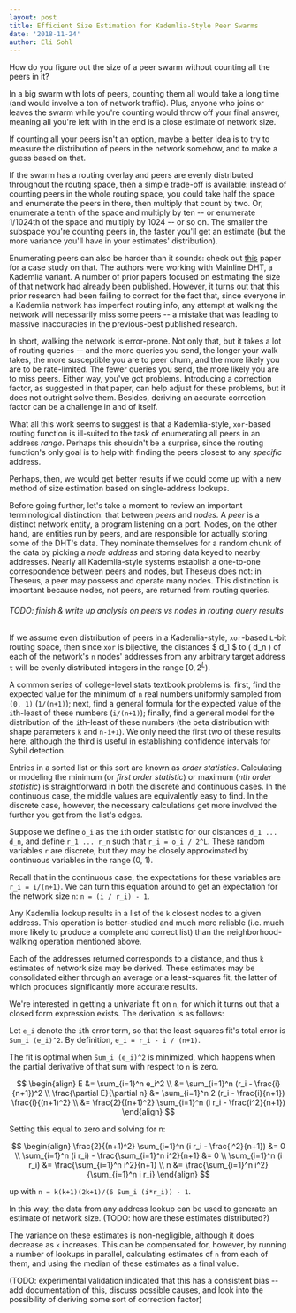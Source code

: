 ```yaml
---
layout: post
title: Efficient Size Estimation for Kademlia-Style Peer Swarms
date: '2018-11-24'
author: Eli Sohl
---
```



How do you figure out the size of a peer swarm without counting all the peers in it?

In a big swarm with lots of peers, counting them all would take a long time (and would involve a ton of network traffic). Plus, anyone who joins or leaves the swarm while you're counting would throw off your final answer, meaning all you're left with in the end is a close estimate of network size.

If counting all your peers isn't an option, maybe a better idea is to try to measure the distribution of peers in the network somehow, and to make a guess based on that. 

If the swarm has a routing overlay and peers are evenly distributed throughout the routing space, then a simple trade-off is available: instead of counting peers in the whole routing space, you could take half the space and enumerate the peers in there, then multiply that count by two. Or, enumerate a tenth of the space and multiply by ten -- or enumerate 1/1024th of the space and multiply by 1024 -- or so on. The smaller the subspace you're counting peers in, the faster you'll get an estimate (but the more variance you'll have in your estimates' distribution).

Enumerating peers can also be harder than it sounds: check out [this](#https://www.cs.helsinki.fi/u/lxwang/publications/P2P2013_13.pdf) paper for a case study on that. The authors were working with Mainline DHT, a Kademlia variant. A number of prior papers focused on estimating the size of that network had already been published. However, it turns out that this prior research had been failing to correct for the fact that, since everyone in a Kademlia network has imperfect routing info, any attempt at walking the network will necessarily miss some peers -- a mistake that was leading to massive inaccuracies in the previous-best published research.

In short, walking the network is error-prone. Not only that, but it takes a lot of routing queries -- and the more queries you send, the longer your walk takes, the more susceptible you are to peer churn, and the more likely you are to be rate-limited. The fewer queries you send, the more likely you are to miss peers. Either way, you've got problems. Introducing a correction factor, as suggested in that paper, can help adjust for these problems, but it does not outright solve them. Besides, deriving an accurate correction factor can be a challenge in and of itself.

What all this work seems to suggest is that a Kademlia-style, `xor`-based routing function is ill-suited to the task of enumerating all peers in an address _range_. Perhaps this shouldn't be a surprise, since the routing function's only goal is to help with finding the peers closest to any _specific_ address.

Perhaps, then, we would get better results if we could come up with a new method of size estimation based on single-address lookups.

Before going further, let's take a moment to review an important terminological distinction: that between _peers_ and _nodes_. A _peer_ is a distinct network entity, a program listening on a port. Nodes, on the other hand, are entities run by peers, and are responsible for actually storing some of the DHT's data. They nominate themselves for a random chunk of the data by picking a _node address_ and storing data keyed to nearby addresses. Nearly all Kademlia-style systems establish a one-to-one correspondence between peers and nodes, but Theseus does not: in Theseus, a peer may possess and operate many nodes. This distinction is important because nodes, not peers, are returned from routing queries.

<h6>TODO: finish & write up analysis on peers vs nodes in routing query results</h6>

If we assume even distribution of peers in a Kademlia-style, `xor`-based `L`-bit routing space, then since `xor` is bijective, the distances $ d_1 $ to \( d_n \) of each of the network's `n` nodes' addresses from any arbitrary target address `t` will be evenly distributed integers in the range $[0, 2^L)$.

A common series of college-level stats textbook problems is: first, find the expected value for the minimum of `n` real numbers uniformly sampled from `(0, 1)` (`1/(n+1)`); next, find a general formula for the expected value of the `i`th-least of these numbers (`i/(n+1)`); finally, find a general model for the distribution of the `i`th-least of these numbers (the beta distribution with shape parameters `k` and `n-i+1`). We only need the first two of these results here, although the third is useful in establishing confidence intervals for Sybil detection.

Entries in a sorted list or this sort are known as _order statistics_. Calculating or modeling the minimum (or _first order statistic_) or maximum (_nth order statistic_) is straightforward in both the discrete and continuous cases. In the continuous case, the middle values are equivalently easy to find. In the discrete case, however, the necessary calculations get more involved the further you get from the list's edges.

Suppose we define `o_i` as the `i`th order statistic for our distances `d_1 ... d_n`, and define `r_1 ... r_n` such that `r_i = o_i / 2^L`. These random variables `r` are discrete, but they may be closely approximated by continuous variables in the range (0, 1).

Recall that in the continuous case, the expectations for these variables are `r_i = i/(n+1)`. We can turn this equation around to get an expectation for the network size `n`: `n = (i / r_i) - 1`.

Any Kademlia lookup results in a list of the `k` closest nodes to a given address. This operation is better-studied and much more reliable (i.e. much more likely to produce a complete and correct list) than the neighborhood-walking operation mentioned above.

Each of the addresses returned corresponds to a distance, and thus `k` estimates of network size may be derived. These estimates may be consolidated either through an average or a least-squares fit, the latter of which produces significantly more accurate results.

We're interested in getting a univariate fit on `n`, for which it turns out that a closed form expression exists. The derivation is as follows:

Let `e_i` denote the `i`th error term, so that the least-squares fit's total error is `Sum_i (e_i)^2`. By definition, `e_i = r_i - i / (n+1)`.

The fit is optimal when `Sum_i (e_i)^2` is minimized, which happens when the partial derivative of that sum with respect to `n` is zero.

$$
\begin{align}
E &= \sum_{i=1}^n e_i^2 \\
&= \sum_{i=1}^n (r_i - \frac{i}{n+1})^2 \\
\frac{\partial E}{\partial n} &= \sum_{i=1}^n 2 (r_i - \frac{i}{n+1}) \frac{i}{(n+1)^2} \\
&= \frac{2}{(n+1)^2} \sum_{i=1}^n (i r_i - \frac{i^2}{n+1})
\end{align}
$$

Setting this equal to zero and solving for n:

$$
\begin{align}
\frac{2}{(n+1)^2} \sum_{i=1}^n (i r_i - \frac{i^2}{n+1}) &= 0 \\
\sum_{i=1}^n (i r_i) - \frac{\sum_{i=1}^n i^2}{n+1} &= 0 \\
\sum_{i=1}^n (i r_i) &= \frac{\sum_{i=1}^n i^2}{n+1} \\
n &= \frac{\sum_{i=1}^n i^2}{\sum_{i=1}^n i r_i}
\end{align}
$$





 up with `n = k(k+1)(2k+1)/(6 Sum_i (i*r_i)) - 1`.

In this way, the data from any address lookup can be used to generate an estimate of network size. (TODO: how are these estimates distributed?) 

The variance on these estimates is non-negligible, although it does decrease as `k` increases. This can be compensated for, however, by running a number of lookups in parallel, calculating estimates of `n` from each of them, and using the median of these estimates as a final value.

(TODO: experimental validation indicated that this has a consistent bias -- add documentation of this, discuss possible causes, and look into the possibility of deriving some sort of correction factor)
